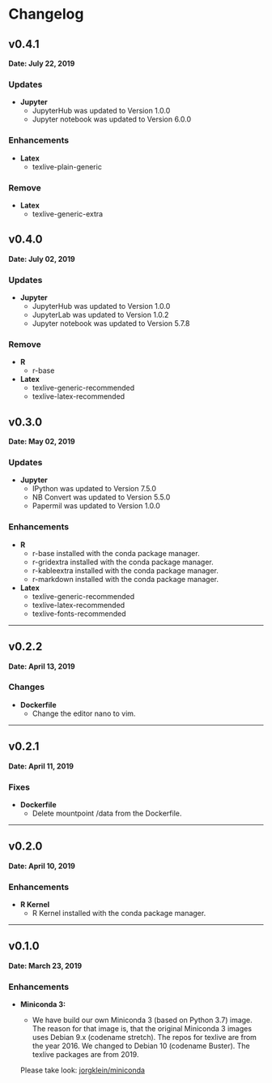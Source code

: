 # Changelog

## v0.4.1

**Date: July 22, 2019**

### Updates

- **Jupyter**
    - JupyterHub was updated to Version 1.0.0
    - Jupyter notebook was updated to Version 6.0.0

### Enhancements
- **Latex**
    - texlive-plain-generic

### Remove
- **Latex**
    - texlive-generic-extra

## v0.4.0

**Date: July 02, 2019**

### Updates

- **Jupyter**
    - JupyterHub was updated to Version 1.0.0
    - JupyterLab was updated to Version 1.0.2
    - Jupyter notebook was updated to Version 5.7.8

### Remove
- **R**
    - r-base
- **Latex**
    - texlive-generic-recommended
    - texlive-latex-recommended

## v0.3.0

**Date: May 02, 2019**

### Updates

- **Jupyter**
    - IPython was updated to Version 7.5.0
    - NB Convert was updated to Version 5.5.0
    - Papermil was updated to Version 1.0.0

### Enhancements

- **R**
    - r-base installed with the conda package manager.
    - r-gridextra installed with the conda package manager.
    - r-kableextra installed with the conda package manager.
    - r-markdown installed with the conda package manager.
- **Latex**
    - texlive-generic-recommended
    - texlive-latex-recommended
    - texlive-fonts-recommended

---

## v0.2.2

**Date: April 13, 2019**

### Changes

- **Dockerfile**
    - Change the editor nano to vim.

---

## v0.2.1

**Date: April 11, 2019**

### Fixes

- **Dockerfile**
    - Delete mountpoint /data from the Dockerfile.

---

## v0.2.0

**Date: April 10, 2019**

### Enhancements

- **R Kernel**  
    - R Kernel installed with the conda package manager.

---

## v0.1.0

**Date: March 23, 2019**

### Enhancements

- **Miniconda 3:**
    - We have build our own Miniconda 3 (based on Python 3.7) image. The reason
    for that image is, that the original Miniconda 3 images uses Debian 9.x
    (codename stretch). The repos for texlive are from the year 2016. We changed
    to Debian 10 (codename Buster). The  texlive packages are from 2019.

    Please take look: [jorgklein/miniconda][1]

[1]: https://hub.docker.com/r/joergklein/miniconda

